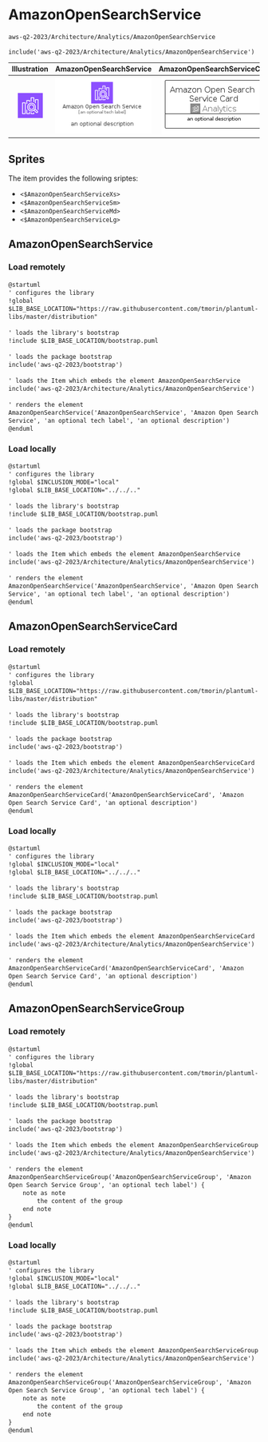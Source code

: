 # AmazonOpenSearchService


```text
aws-q2-2023/Architecture/Analytics/AmazonOpenSearchService
```

```text
include('aws-q2-2023/Architecture/Analytics/AmazonOpenSearchService')
```



| Illustration | AmazonOpenSearchService | AmazonOpenSearchServiceCard | AmazonOpenSearchServiceGroup |
| :---: | :---: | :---: | :---: |
| ![illustration for Illustration](../../../aws-q2-2023/Architecture/Analytics/AmazonOpenSearchService.png) | ![illustration for AmazonOpenSearchService](../../../aws-q2-2023/Architecture/Analytics/AmazonOpenSearchService.Local.png) | ![illustration for AmazonOpenSearchServiceCard](../../../aws-q2-2023/Architecture/Analytics/AmazonOpenSearchServiceCard.Local.png) | ![illustration for AmazonOpenSearchServiceGroup](../../../aws-q2-2023/Architecture/Analytics/AmazonOpenSearchServiceGroup.Local.png) |



## Sprites
The item provides the following sriptes:

- `<$AmazonOpenSearchServiceXs>`
- `<$AmazonOpenSearchServiceSm>`
- `<$AmazonOpenSearchServiceMd>`
- `<$AmazonOpenSearchServiceLg>`





## AmazonOpenSearchService

### Load remotely
```plantuml
@startuml
' configures the library
!global $LIB_BASE_LOCATION="https://raw.githubusercontent.com/tmorin/plantuml-libs/master/distribution"

' loads the library's bootstrap
!include $LIB_BASE_LOCATION/bootstrap.puml

' loads the package bootstrap
include('aws-q2-2023/bootstrap')

' loads the Item which embeds the element AmazonOpenSearchService
include('aws-q2-2023/Architecture/Analytics/AmazonOpenSearchService')

' renders the element
AmazonOpenSearchService('AmazonOpenSearchService', 'Amazon Open Search Service', 'an optional tech label', 'an optional description')
@enduml
```

### Load locally
```plantuml
@startuml
' configures the library
!global $INCLUSION_MODE="local"
!global $LIB_BASE_LOCATION="../../.."

' loads the library's bootstrap
!include $LIB_BASE_LOCATION/bootstrap.puml

' loads the package bootstrap
include('aws-q2-2023/bootstrap')

' loads the Item which embeds the element AmazonOpenSearchService
include('aws-q2-2023/Architecture/Analytics/AmazonOpenSearchService')

' renders the element
AmazonOpenSearchService('AmazonOpenSearchService', 'Amazon Open Search Service', 'an optional tech label', 'an optional description')
@enduml
```

## AmazonOpenSearchServiceCard

### Load remotely
```plantuml
@startuml
' configures the library
!global $LIB_BASE_LOCATION="https://raw.githubusercontent.com/tmorin/plantuml-libs/master/distribution"

' loads the library's bootstrap
!include $LIB_BASE_LOCATION/bootstrap.puml

' loads the package bootstrap
include('aws-q2-2023/bootstrap')

' loads the Item which embeds the element AmazonOpenSearchServiceCard
include('aws-q2-2023/Architecture/Analytics/AmazonOpenSearchService')

' renders the element
AmazonOpenSearchServiceCard('AmazonOpenSearchServiceCard', 'Amazon Open Search Service Card', 'an optional description')
@enduml
```

### Load locally
```plantuml
@startuml
' configures the library
!global $INCLUSION_MODE="local"
!global $LIB_BASE_LOCATION="../../.."

' loads the library's bootstrap
!include $LIB_BASE_LOCATION/bootstrap.puml

' loads the package bootstrap
include('aws-q2-2023/bootstrap')

' loads the Item which embeds the element AmazonOpenSearchServiceCard
include('aws-q2-2023/Architecture/Analytics/AmazonOpenSearchService')

' renders the element
AmazonOpenSearchServiceCard('AmazonOpenSearchServiceCard', 'Amazon Open Search Service Card', 'an optional description')
@enduml
```

## AmazonOpenSearchServiceGroup

### Load remotely
```plantuml
@startuml
' configures the library
!global $LIB_BASE_LOCATION="https://raw.githubusercontent.com/tmorin/plantuml-libs/master/distribution"

' loads the library's bootstrap
!include $LIB_BASE_LOCATION/bootstrap.puml

' loads the package bootstrap
include('aws-q2-2023/bootstrap')

' loads the Item which embeds the element AmazonOpenSearchServiceGroup
include('aws-q2-2023/Architecture/Analytics/AmazonOpenSearchService')

' renders the element
AmazonOpenSearchServiceGroup('AmazonOpenSearchServiceGroup', 'Amazon Open Search Service Group', 'an optional tech label') {
    note as note
        the content of the group
    end note
}
@enduml
```

### Load locally
```plantuml
@startuml
' configures the library
!global $INCLUSION_MODE="local"
!global $LIB_BASE_LOCATION="../../.."

' loads the library's bootstrap
!include $LIB_BASE_LOCATION/bootstrap.puml

' loads the package bootstrap
include('aws-q2-2023/bootstrap')

' loads the Item which embeds the element AmazonOpenSearchServiceGroup
include('aws-q2-2023/Architecture/Analytics/AmazonOpenSearchService')

' renders the element
AmazonOpenSearchServiceGroup('AmazonOpenSearchServiceGroup', 'Amazon Open Search Service Group', 'an optional tech label') {
    note as note
        the content of the group
    end note
}
@enduml
```

